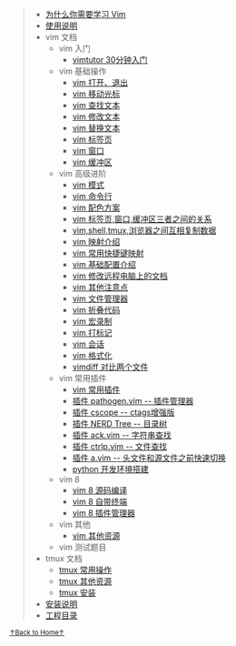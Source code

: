 > * [为什么你需要学习 Vim](README_01_why_you_need_learn_vim.md)
> * [使用说明](README_02_how_to_use_this_document.md)
> * vim 文档
>     * vim 入门
>         * [vimtutor 30分钟入门](README_vim_tutor.md)
>     * vim 基础操作
>         * [vim 打开、退出](README_vim_1.1_open_close.md)
>         * [vim 移动光标](README_vim_1.2_move_cursor.md)
>         * [vim 查找文本](README_vim_1.3_search.md)
>         * [vim 修改文本](README_vim_1.4_modify.md)
>         * [vim 替换文本](README_vim_1.5_substitute.md)
>         * [vim 标签页](README_vim_1.6_tab.md)
>         * [vim 窗口](README_vim_1.7_windows.md)
>         * [vim 缓冲区](README_vim_1.8_buffer.md)
>     * vim 高级进阶
>         * [vim 模式](README_vim_2_mode.md)
>         * [vim 命令行](README_vim_2_cmdline.md)
>         * [vim 配色方案](README_vim_2_colorscheme.md)
>         * [vim 标签页,窗口,缓冲区三者之间的关系](README_vim_2_tab_windows_buffer.md)
>         * [vim,shell,tmux,浏览器之间互相复制数据](README_vim_2_copydata.md)
>         * [vim 映射介绍](README_vim_2_mapping_introduction.md)
>         * [vim 常用快捷键映射](README_vim_2_mapping_common_used.md)
>         * [vim 基础配置介绍](README_vim_2_basicsetting.md)
>         * [vim 修改远程电脑上的文档](README_vim_2_modify_remote_file.md)
>         * [vim 其他注意点](README_vim_2_miscellanea.md)
>         * [vim 文件管理器](README_vim_2_file_explorer.md)
>         * [vim 折叠代码](README_vim_2_fold.md)
>         * [vim 宏录制](README_vim_2_macros.md)
>         * [vim 打标记](README_vim_2_mark.md)
>         * [vim 会话](README_vim_2_session.md)
>         * [vim 格式化](README_vim_2_format.md)
>         * [vimdiff 对比两个文件](README_vim_2_vimdiff.md)
>     * vim 常用插件
>         * [vim 常用插件](README_vim_3.1_plugin.md)
>         * [插件 pathogen.vim -- 插件管理器](README_vim_3.2_plugin_pathogen.md)
>         * [插件 cscope -- ctags增强版](README_vim_3.3_plugin_cscope.md)
>         * [插件 NERD Tree -- 目录树](README_vim_3.4_plugin_nerdtree.md)
>         * [插件 ack.vim -- 字符串查找](README_vim_3.5_plugin_ack.md)
>         * [插件 ctrlp.vim -- 文件查找](README_vim_3.6_plugin_ctrlp.md)
>         * [插件 a.vim -- 头文件和源文件之前快速切换](README_vim_3.7_plugin_a.md)
>         * [python 开发环境搭建](README_vim_3_plugin_python.md)
>     * vim 8
>         * [vim 8 源码编译](README_vim_4_build.md)
>         * [vim 8 自带终端](README_vim_4_terminal.md)
>         * [vim 8 插件管理器](README_vim_4_packages.md)
>     * vim 其他
>         * [vim 其他资源](README_vim_resource.md)
>     * vim 测试题目
> * tmux 文档
>     * [tmux 常用操作](README_tmux_basic.md)
>     * [tmux 其他资源](README_tmux_resource.md)
>     * [tmux 安装](README_tmux_install.md)
> * [安装说明](README_03_install.md)
> * [工程目录](README_04_project_directory.md)

<a href='https://github.com/MDGSF/MyVim'><small>↑Back to Home↑</small></a>

